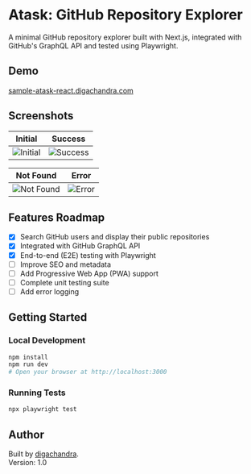 # Atask: GitHub Repository Explorer

A minimal GitHub repository explorer built with Next.js, integrated with GitHub's GraphQL API and tested using Playwright.

## Demo

[sample-atask-react.digachandra.com](https://sample-atask-react.digachandra.com/)

## Screenshots

| Initial                                                                              | Success                                                                              |
| ------------------------------------------------------------------------------------ | ------------------------------------------------------------------------------------ |
| ![Initial](https://sample-atask-react.digachandra.com/screenshots/initial-state.png) | ![Success](https://sample-atask-react.digachandra.com/screenshots/success-state.png) |

| Not Found                                                                                | Error                                                                            |
| ---------------------------------------------------------------------------------------- | -------------------------------------------------------------------------------- |
| ![Not Found](https://sample-atask-react.digachandra.com/screenshots/not-found-state.png) | ![Error](https://sample-atask-react.digachandra.com/screenshots/error-state.png) |

## Features Roadmap

- [x] Search GitHub users and display their public repositories
- [x] Integrated with GitHub GraphQL API
- [x] End-to-end (E2E) testing with Playwright
- [ ] Improve SEO and metadata
- [ ] Add Progressive Web App (PWA) support
- [ ] Complete unit testing suite
- [ ] Add error logging

## Getting Started

### Local Development

```bash
npm install
npm run dev
# Open your browser at http://localhost:3000
```

### Running Tests

```bash
npx playwright test
```

## Author

Built by [digachandra](https://www.digachandra.com/).  
Version: 1.0
